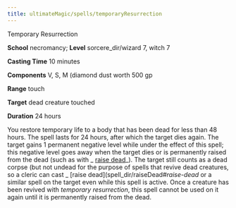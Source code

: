 ```yaml
---
title: ultimateMagic/spells/temporaryResurrection
---
```

Temporary Resurrection

**School** necromancy; **Level** sorcere_dir/wizard 7, witch 7

**Casting Time** 10 minutes

**Components** V, S, M (diamond dust worth 500 gp

**Range** touch

**Target** dead creature touched

**Duration** 24 hours

You restore temporary life to a body that has been dead for less than 48 hours. The spell lasts for 24 hours, after which the target dies again. The target gains 1 permanent negative level while under the effect of this spell; this negative level goes away when the target dies or is permanently raised from the dead (such as with _ [raise dead](spell_dir/raiseDead#_raise-dead)_). The target still counts as a dead corpse (but not undead for the purpose of spells that revive dead creatures, so a cleric can cast _ [raise dead](spell_dir/raiseDead#_raise-dead_ or a similar spell on the target even while this spell is active. Once a creature has been revived with _temporary resurrection_, this spell cannot be used on it again until it is permanently raised from the dead.

